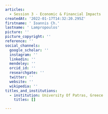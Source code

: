 ```yaml
---
articles:
  - Session 3 - Economic & Financial Impacts
createdAt: '2022-01-17T14:32:20.295Z'
firstname: ' Ioannis Ch.'
lastname: ' Lampropoulos'
picture: ''
picture_copyright: ''
reference: ''
social_channels:
  google_scholar: ''
  instagram: ''
  linkedin: ''
  mendeley: ''
  orcid_id: ''
  researchgate: ''
  twitter: ''
  website: ''
  wikipedia: ''
titles_and_institutions:
  - institution: University Of Patras, Greece
    titles: []

---
```

